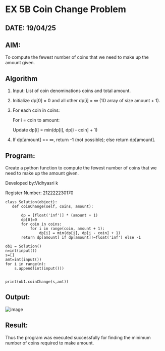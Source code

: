 # EX 5B Coin Change Problem
## DATE: 19/04/25

## AIM:
To compute the fewest number of coins that we need to make up the amount given.

## Algorithm
1. Input: List of coin denominations coins and total amount.

2. Initialize dp[0] = 0 and all other dp[i] = ∞ (1D array of size amount + 1).

3. For each coin in coins:

   For i = coin to amount:

   Update dp[i] = min(dp[i], dp[i - coin] + 1)

4. If dp[amount] == ∞, return -1 (not possible); else return dp[amount].


## Program:

Create a python function to compute the fewest number of coins that we need to make up the amount given.

Developed by:Vidhyasri k 

Register Number: 212222230170

```
class Solution(object):
   def coinChange(self, coins, amount):
 
       dp = [float('inf')] * (amount + 1)
       dp[0]=0
       for coin in coins:
           for i in range(coin, amount + 1):
               dp[i] = min(dp[i], dp[i - coin] + 1)
       return dp[amount] if dp[amount]!=float('inf') else -1
      
ob1 = Solution()
n=int(input())
s=[]
amt=int(input())
for i in range(n):
    s.append(int(input()))


print(ob1.coinChange(s,amt))
```

## Output:
![image](https://github.com/user-attachments/assets/705d2654-607f-46d1-9f20-923316167037)


## Result:
Thus the program was executed successfully for finding the minimum number of coins required to make amount.
